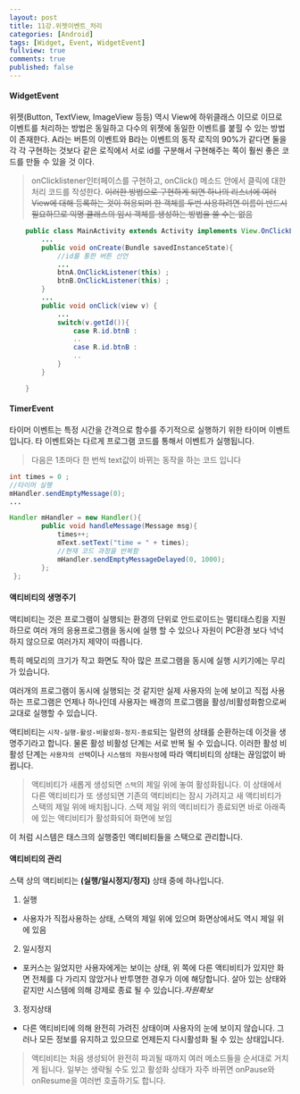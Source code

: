 ```yaml
---
layout: post
title: 11강.위젯이벤트_처리
categories: [Android]
tags: [Widget, Event, WidgetEvent]
fullview: true
comments: true
published: false
---
```

#### WidgetEvent
위젯(Button, TextView, ImageView 등등) 역시 View에 하위클래스 이므로 이므로 이벤트를 처리하는 방법은 동일하고 다수의 위젯에 동일한 이벤트를 붙힐 수 있는 방법이 존재한다. A라는 버튼의 이벤트와 B라는 이벤트의 동작 로직의 90%가 같다면 둘을 각 각 구현하는 것보다 같은 로직에서 서로 id를 구분해서 구현해주는 쪽이 훨씬 좋은 코드를 만들 수 있을 것 이다.
 > onClicklistener인터페이스를 구현하고, onClick() 메소드 안에서 클릭에 대한 처리 코드를 작성한다. ~~이러한 방법으로 구현하게 되면 하나의 리스너에 여러 View에 대해 등록하는 것이 허용되며 한 객체를 두번 사용하려면 이름이 반드시 필요하므로 익명 클래스의 임시 객체를 생성하는 방법을 쓸 수는 없음~~

```java
    public class MainActivity extends Activity implements View.OnClickListener{
        ...
        public void onCreate(Bundle savedInstanceState){
            //id를 통한 버튼 선언
            ...
            btnA.OnClickListener(this) ;
            btnB.OnClickListener(this) ;
        }
        ...
        public void onClick(view v) {
            ...
            switch(v.getId()){
                case R.id.btnB :
                ..
                case R.id.btnB :
                ..
            }
        }

    }
```
#### TimerEvent
타이머 이벤트는 특정 시간을 간격으로 함수를 주기적으로 실행하기 위한 타이머 이벤트입니다. 타 이벤트와는 다르게 프로그램 코드를 통해서 이벤트가 실행됩니다.

>다음은 1초마다 한 번씩 text값이 바뀌는 동작을 하는 코드 입니다

```java
int times = 0 ;
//타이머 실행
mHandler.sendEmptyMessage(0);
...

Handler mHandler = new Handler(){
    	public void handleMessage(Message msg){
    		times++;
    		mText.setText("time = " + times);
            //현재 코드 과정을 반복함  
    		mHandler.sendEmptyMessageDelayed(0, 1000);       
    	};
 };
```


#### 액티비티의 생명주기
액티비티는 것은 프로그램이 실행되는 환경의 단위로 안드로이드는 멀티태스킹을 지원하므로 여러 개의 응용프로그램을 동시에 실행 할 수 있으나 자원이 PC환경 보다 넉넉하지 않으므로 여러가지 제약이 따릅니다.

특히 메모리의 크기가 작고 화면도 작아 많은 프로그램을 동시에 실행 시키기에는 무리가 있습니다.

여러개의 프로그램이 동시에 실행되는 것 같지만 실제 사용자의 눈에 보이고 직접 사용하는 프로그램은 언제나 하나인데 사용자는 배경의 프로그램을 활성/비활성화함으로써 교대로 실행할 수 있습니다.

액티비티는  `시작-실행-활성-비활성화-정지-종료`되는 일련의 상태를 순환하는데 이것을 생명주기라고 합니다. 물론 활성 비활성 단계는 서로 반복 될 수 있습니다. 이러한 활성 비활성 단계는 `사용자의 선택`이나 `시스템의 자원사정`에 따라 액티비티의 상태는 끊임없이 바뀝니다.

>액티비티가 새롭게  생성되면 `스택`의 제일 위에 놓여 활성화됩니다.
이 상태에서 다른 액티비티가 또 생성되면 기존의 액티비티는 잠시 가려지고 새 액티비티가 스택의 제일 위에 배치됩니다. 스택 제일 위의 액티비티가 종료되면 바로 아래족에 있는 액티비티가 활성화되어 화면에 보임

이 처럼 시스템은 태스크의 실행중인 액티비티들을 스택으로 관리합니다.

#### 액티비티의 관리
스택 상의 액티비티는 **(실행/일시정지/정지)** 상태 중에 하나입니다.
1. 실행
 * 사용자가 직접사용하는 상태, 스택의 제일 위에 있으며 화면상에서도 역시 제일 위에 있음
2. 일시정지
 * 포커스는 잃었지만 사용자에게는 보이는 상태, 위 쪽에 다른 액티비티가 있지만 화면 전체를 다 가리지 않았거나 반투명한 경우가 이에 해당합니다. 살아 있는 상태와 같지만 시스템에 의해 강제로 종료 될 수 있습니다._자원확보_
3. 정지상태
 * 다른 액티비티에 의해 완전히 가려진 상태이며 사용자의 눈에 보이지 않습니다. 그러나 모든 정보를 유지하고 있으므로 언제든지 다시활성화 될 수 있는 상태입니다.
> 액티비티는 처음 생성되어 완전히 파괴될 때까지 여러 메소드들을 순서대로 거치게 됩니다. 일부는 생략될 수도 있고 활성화 상태가 자주 바뀌면 onPause와 onResume을 여러번 호출하기도 합니다.

